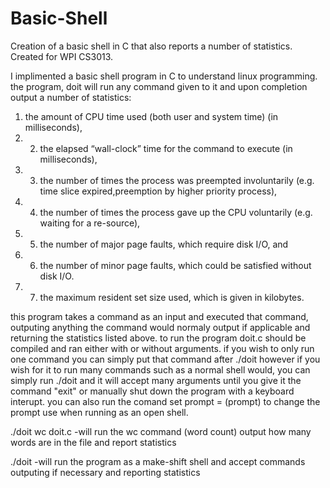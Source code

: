 # Basic-Shell
Creation of a basic shell in C that also reports a number of statistics. Created for WPI CS3013.

I implimented a basic shell program in C to understand linux programming. the program, doit will run any command given to it and upon completion output a number of statistics:

1.  the amount of CPU time used (both user and system time) (in milliseconds),
2.  2.  the elapsed “wall-clock” time for the command to execute (in milliseconds),
3.  3.  the number of times the process was preempted involuntarily (e.g. time slice expired,preemption by higher priority process),
4.  4.  the number of times the process gave up the CPU voluntarily (e.g. waiting for a re-source),
5.  5.  the number of major page faults, which require disk I/O, and
6.  6.  the number of minor page faults, which could be satisfied without disk I/O.
7.  7.  the maximum resident set size used, which is given in kilobytes.

this program takes a command as an input and executed that command, outputing anything the command would normaly output if applicable and returning the statistics listed above. to run the program doit.c should be compiled and ran either with or without arguments. if you wish to only run one command you can simply put that command after ./doit however if you wish for it to run many commands such as a normal shell would, you can simply run ./doit and it will accept many arguments until you give it the command "exit" or manually shut down the program with a keyboard interupt. you can also run the comand set prompt = (prompt) to change the prompt use when running as an open shell. 

./doit wc doit.c
    -will run the wc command (word count) output how many words are in the file and report statistics
    
./doit
    -will run the program as a make-shift shell and accept commands outputing if necessary and reporting statistics
